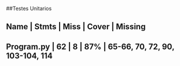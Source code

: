 ##Testes Unitarios

Name | Stmts | Miss | Cover | Missing  
-----------------------------------------------------  
Program.py | 62 | 8 | 87% | 65-66, 70, 72, 90, 103-104, 114  
-----------------------------------------------------  
